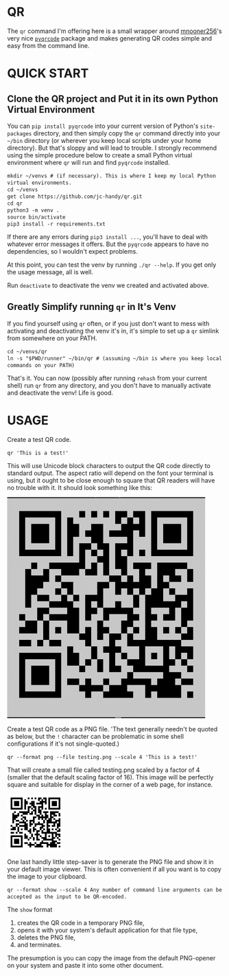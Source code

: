 # QR
The `qr` command I'm offering here is a small wrapper around [mnooner256](https://pypi.org/user/mnooner256/)'s very nice [`pyqrcode`](https://pypi.org/project/PyQRCode/) package and makes generating QR codes simple and easy from the command line.

# QUICK START
## Clone the QR project and Put it in its own Python Virtual Environment
You can `pip install pyqrcode` into your current version of Python's `site-packages` directory, and then simply copy the `qr` command directly into your `~/bin` directory (or wherever you keep local scripts under your home directory). But that's sloppy and will lead to trouble. I strongly recommend using the simple procedure below to create a small Python virtual environment where `qr` will run and find `pyqrcode` installed.

```shell
mkdir ~/venvs # (if necessary). This is where I keep my local Python virtual environments.
cd ~/venvs
get clone https://github.com/jc-handy/qr.git
cd qr
python3 -m venv .
source bin/activate
pip3 install -r requirements.txt
```

If there are any errors during `pip3 install ...`, you'll have to deal with whatever error messages it offers. But the `pyqrcode` appears to have no dependencies, so I wouldn't expect problems.

At this point, you can test the venv by running `./qr --help`. If you get only the usage message, all is well.

Run `deactivate` to deactivate the venv we created and activated above.

## Greatly Simplify running `qr` in It's Venv
If you find yourself using `qr` often, or if you just don't want to mess with activating and deactivating the venv it's in, it's simple to set up a `qr` simlink from somewhere on your PATH.

```shell
cd ~/venvs/qr
ln -s "$PWD/runner" ~/bin/qr # (assuming ~/bin is where you keep local commands on your PATH)
```

That's it. You can now (possibly after running `rehash` from your current shell) run `qr` from any directory, and you don't have to manually activate and deactivate the venv! Life is good.

# USAGE

Create a test QR code.
```shell
qr 'This is a test!'
```

This will use Unicode block characters to output the QR code directly to standard output. The aspect ratio will depend on the font your terminal is using, but it ought to be close enough to square that QR readers will have no trouble with it. It should look something like this:

![textual QR code for "This is a test!"](docs/assets/text-output.png)

Create a test QR code as a PNG file. 'The text generally needn't be quoted as below, but the `!` character can be problematic in some shell configurations if it's not single-quoted.)
```shell
qr --format png --file testing.png --scale 4 'This is a test!'
```

That will create a small file called testing.png scaled by a factor of 4 (smaller that the default scaling factor of 16). This image will be perfectly square and suitable for display in the corner of a web page, for instance.

![PNG image of our test QR code](docs/assets/png-output.png)

One last handly little step-saver is to generate the PNG file and show it in your default image viewer. This is often convenient if all you want is to copy the image to your clipboard.

```shell
qr --format show --scale 4 Any number of command line arguments can be accepted as the input to be QR-encoded.
```

The `show` format
1. creates the QR code in a temporary PNG file,
2. opens it with your system's default application for that file type,
3. deletes the PNG file,
4. and terminates.

The presumption is you can copy the image from the default PNG-opener on your system and paste it into some other document.
